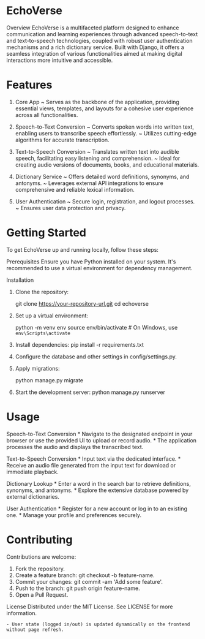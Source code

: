 ﻿# EchoVerse

Overview
EchoVerse is a multifaceted platform designed to enhance communication and learning experiences through advanced speech-to-text and text-to-speech technologies, coupled with robust user authentication mechanisms and a rich dictionary service. Built with Django, it offers a seamless integration of various functionalities aimed at making digital interactions more intuitive and accessible.

# Features

1. Core App
    ~ Serves as the backbone of the application, providing essential views, templates, and layouts for a cohesive user experience across all functionalities.

2. Speech-to-Text Conversion
    ~ Converts spoken words into written text, enabling users to transcribe speech effortlessly.
    ~ Utilizes cutting-edge algorithms for accurate transcription.

3. Text-to-Speech Conversion
    ~ Translates written text into audible speech, facilitating easy listening and comprehension.
    ~ Ideal for creating audio versions of documents, books, and educational materials.

4. Dictionary Service
    ~ Offers detailed word definitions, synonyms, and antonyms.
    ~ Leverages external API integrations to ensure comprehensive and reliable lexical information.

5. User Authentication
    ~ Secure login, registration, and logout processes.
    ~ Ensures user data protection and privacy.


# Getting Started
To get EchoVerse up and running locally, follow these steps:

Prerequisites
Ensure you have Python installed on your system. It's recommended to use a virtual environment for dependency management.

Installation

1. Clone the repository:

   git clone https://your-repository-url.git
   cd echoverse
   
2. Set up a virtual environment:

   python -m venv env
   source env/bin/activate  # On Windows, use `env\Scripts\activate`
   
3. Install dependencies:
   pip install -r requirements.txt
   
4. Configure the database and other settings in config/settings.py.

5. Apply migrations:

   python manage.py migrate

6. Start the development server:
   python manage.py runserver

# Usage

Speech-to-Text Conversion
    * Navigate to the designated endpoint in your browser or use the provided UI to upload or record audio.
    * The application processes the audio and displays the transcribed text.

Text-to-Speech Conversion
    * Input text via the dedicated interface.
    * Receive an audio file generated from the input text for download or immediate playback.

Dictionary Lookup
    * Enter a word in the search bar to retrieve definitions, synonyms, and antonyms.
    * Explore the extensive database powered by external dictionaries.

User Authentication
    * Register for a new account or log in to an existing one.
    * Manage your profile and preferences securely.

# Contributing
Contributions are welcome:

1. Fork the repository.
2. Create a feature branch: git checkout -b feature-name.
3. Commit your changes: git commit -am 'Add some feature'.
4. Push to the branch: git push origin feature-name.
5. Open a Pull Request.

License
Distributed under the MIT License. See LICENSE for more information.




    - User state (logged in/out) is updated dynamically on the frontend without page refresh.

